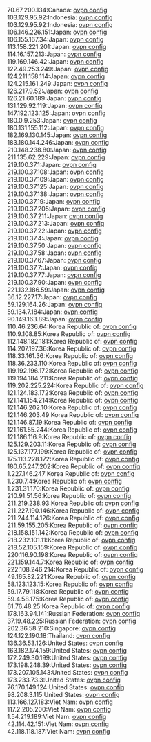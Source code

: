 70.67.200.134:Canada: [ovpn config](vpn/70_67_200_134.ovpn)  
103.129.95.92:Indonesia: [ovpn config](vpn/103_129_95_92.ovpn)  
103.129.95.92:Indonesia: [ovpn config](vpn/103_129_95_92.ovpn)  
106.146.226.151:Japan: [ovpn config](vpn/106_146_226_151.ovpn)  
106.155.167.34:Japan: [ovpn config](vpn/106_155_167_34.ovpn)  
113.158.221.201:Japan: [ovpn config](vpn/113_158_221_201.ovpn)  
114.16.157.213:Japan: [ovpn config](vpn/114_16_157_213.ovpn)  
119.169.146.42:Japan: [ovpn config](vpn/119_169_146_42.ovpn)  
122.49.253.249:Japan: [ovpn config](vpn/122_49_253_249.ovpn)  
124.211.158.114:Japan: [ovpn config](vpn/124_211_158_114.ovpn)  
124.215.161.249:Japan: [ovpn config](vpn/124_215_161_249.ovpn)  
126.217.9.52:Japan: [ovpn config](vpn/126_217_9_52.ovpn)  
126.21.60.189:Japan: [ovpn config](vpn/126_21_60_189.ovpn)  
131.129.92.119:Japan: [ovpn config](vpn/131_129_92_119.ovpn)  
147.192.123.125:Japan: [ovpn config](vpn/147_192_123_125.ovpn)  
180.0.9.253:Japan: [ovpn config](vpn/180_0_9_253.ovpn)  
180.131.155.112:Japan: [ovpn config](vpn/180_131_155_112.ovpn)  
182.169.130.145:Japan: [ovpn config](vpn/182_169_130_145.ovpn)  
183.180.144.246:Japan: [ovpn config](vpn/183_180_144_246.ovpn)  
210.148.238.80:Japan: [ovpn config](vpn/210_148_238_80.ovpn)  
211.135.62.229:Japan: [ovpn config](vpn/211_135_62_229.ovpn)  
219.100.37.1:Japan: [ovpn config](vpn/219_100_37_1.ovpn)  
219.100.37.108:Japan: [ovpn config](vpn/219_100_37_108.ovpn)  
219.100.37.109:Japan: [ovpn config](vpn/219_100_37_109.ovpn)  
219.100.37.125:Japan: [ovpn config](vpn/219_100_37_125.ovpn)  
219.100.37.138:Japan: [ovpn config](vpn/219_100_37_138.ovpn)  
219.100.37.19:Japan: [ovpn config](vpn/219_100_37_19.ovpn)  
219.100.37.205:Japan: [ovpn config](vpn/219_100_37_205.ovpn)  
219.100.37.211:Japan: [ovpn config](vpn/219_100_37_211.ovpn)  
219.100.37.213:Japan: [ovpn config](vpn/219_100_37_213.ovpn)  
219.100.37.22:Japan: [ovpn config](vpn/219_100_37_22.ovpn)  
219.100.37.4:Japan: [ovpn config](vpn/219_100_37_4.ovpn)  
219.100.37.50:Japan: [ovpn config](vpn/219_100_37_50.ovpn)  
219.100.37.58:Japan: [ovpn config](vpn/219_100_37_58.ovpn)  
219.100.37.67:Japan: [ovpn config](vpn/219_100_37_67.ovpn)  
219.100.37.7:Japan: [ovpn config](vpn/219_100_37_7.ovpn)  
219.100.37.77:Japan: [ovpn config](vpn/219_100_37_77.ovpn)  
219.100.37.90:Japan: [ovpn config](vpn/219_100_37_90.ovpn)  
221.132.186.59:Japan: [ovpn config](vpn/221_132_186_59.ovpn)  
36.12.227.17:Japan: [ovpn config](vpn/36_12_227_17.ovpn)  
59.129.164.26:Japan: [ovpn config](vpn/59_129_164_26.ovpn)  
59.134.7.184:Japan: [ovpn config](vpn/59_134_7_184.ovpn)  
90.149.163.89:Japan: [ovpn config](vpn/90_149_163_89.ovpn)  
110.46.236.64:Korea Republic of: [ovpn config](vpn/110_46_236_64.ovpn)  
110.9.108.85:Korea Republic of: [ovpn config](vpn/110_9_108_85.ovpn)  
112.148.182.181:Korea Republic of: [ovpn config](vpn/112_148_182_181.ovpn)  
114.207.197.36:Korea Republic of: [ovpn config](vpn/114_207_197_36.ovpn)  
118.33.161.36:Korea Republic of: [ovpn config](vpn/118_33_161_36.ovpn)  
118.36.233.110:Korea Republic of: [ovpn config](vpn/118_36_233_110.ovpn)  
119.192.196.172:Korea Republic of: [ovpn config](vpn/119_192_196_172.ovpn)  
119.194.184.211:Korea Republic of: [ovpn config](vpn/119_194_184_211.ovpn)  
119.202.225.224:Korea Republic of: [ovpn config](vpn/119_202_225_224.ovpn)  
121.124.183.172:Korea Republic of: [ovpn config](vpn/121_124_183_172.ovpn)  
121.141.154.214:Korea Republic of: [ovpn config](vpn/121_141_154_214.ovpn)  
121.146.202.10:Korea Republic of: [ovpn config](vpn/121_146_202_10.ovpn)  
121.146.203.49:Korea Republic of: [ovpn config](vpn/121_146_203_49.ovpn)  
121.146.87.19:Korea Republic of: [ovpn config](vpn/121_146_87_19.ovpn)  
121.161.55.244:Korea Republic of: [ovpn config](vpn/121_161_55_244.ovpn)  
121.186.116.9:Korea Republic of: [ovpn config](vpn/121_186_116_9.ovpn)  
125.129.203.11:Korea Republic of: [ovpn config](vpn/125_129_203_11.ovpn)  
125.137.177.199:Korea Republic of: [ovpn config](vpn/125_137_177_199.ovpn)  
175.113.228.172:Korea Republic of: [ovpn config](vpn/175_113_228_172.ovpn)  
180.65.247.202:Korea Republic of: [ovpn config](vpn/180_65_247_202.ovpn)  
1.227.146.247:Korea Republic of: [ovpn config](vpn/1_227_146_247.ovpn)  
1.230.7.4:Korea Republic of: [ovpn config](vpn/1_230_7_4.ovpn)  
1.231.31.170:Korea Republic of: [ovpn config](vpn/1_231_31_170.ovpn)  
210.91.51.56:Korea Republic of: [ovpn config](vpn/210_91_51_56.ovpn)  
211.219.238.93:Korea Republic of: [ovpn config](vpn/211_219_238_93.ovpn)  
211.227.190.146:Korea Republic of: [ovpn config](vpn/211_227_190_146.ovpn)  
211.244.114.126:Korea Republic of: [ovpn config](vpn/211_244_114_126.ovpn)  
211.59.155.205:Korea Republic of: [ovpn config](vpn/211_59_155_205.ovpn)  
218.158.151.142:Korea Republic of: [ovpn config](vpn/218_158_151_142.ovpn)  
218.232.101.11:Korea Republic of: [ovpn config](vpn/218_232_101_11.ovpn)  
218.52.105.159:Korea Republic of: [ovpn config](vpn/218_52_105_159.ovpn)  
220.116.90.198:Korea Republic of: [ovpn config](vpn/220_116_90_198.ovpn)  
221.159.144.7:Korea Republic of: [ovpn config](vpn/221_159_144_7.ovpn)  
222.108.246.214:Korea Republic of: [ovpn config](vpn/222_108_246_214.ovpn)  
49.165.82.221:Korea Republic of: [ovpn config](vpn/49_165_82_221.ovpn)  
58.123.123.15:Korea Republic of: [ovpn config](vpn/58_123_123_15.ovpn)  
59.17.79.118:Korea Republic of: [ovpn config](vpn/59_17_79_118.ovpn)  
59.4.58.175:Korea Republic of: [ovpn config](vpn/59_4_58_175.ovpn)  
61.76.48.25:Korea Republic of: [ovpn config](vpn/61_76_48_25.ovpn)  
178.163.94.141:Russian Federation: [ovpn config](vpn/178_163_94_141.ovpn)  
37.19.48.225:Russian Federation: [ovpn config](vpn/37_19_48_225.ovpn)  
202.36.58.210:Singapore: [ovpn config](vpn/202_36_58_210.ovpn)  
124.122.190.18:Thailand: [ovpn config](vpn/124_122_190_18.ovpn)  
136.36.53.126:United States: [ovpn config](vpn/136_36_53_126.ovpn)  
163.182.174.159:United States: [ovpn config](vpn/163_182_174_159.ovpn)  
172.249.30.199:United States: [ovpn config](vpn/172_249_30_199.ovpn)  
173.198.248.39:United States: [ovpn config](vpn/173_198_248_39.ovpn)  
173.207.105.143:United States: [ovpn config](vpn/173_207_105_143.ovpn)  
173.233.73.3:United States: [ovpn config](vpn/173_233_73_3.ovpn)  
76.170.149.124:United States: [ovpn config](vpn/76_170_149_124.ovpn)  
98.208.3.115:United States: [ovpn config](vpn/98_208_3_115.ovpn)  
113.166.127.183:Viet Nam: [ovpn config](vpn/113_166_127_183.ovpn)  
117.2.205.200:Viet Nam: [ovpn config](vpn/117_2_205_200.ovpn)  
1.54.219.189:Viet Nam: [ovpn config](vpn/1_54_219_189.ovpn)  
42.114.42.151:Viet Nam: [ovpn config](vpn/42_114_42_151.ovpn)  
42.118.118.187:Viet Nam: [ovpn config](vpn/42_118_118_187.ovpn)  
